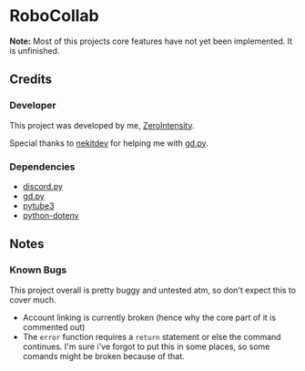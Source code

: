 # RoboCollab
**Note:** Most of this projects core features have not yet been implemented. It is unfinished.

## Credits

### Developer

This project was developed by me, [ZeroIntensity](https://zintensity.net).

Special thanks to [nekitdev](https://github.com/nekitdev) for helping me with [gd.py](https://pypi.org/project/gd.py/).


### Dependencies
- [discord.py](https://pypi.org/project/discord.py/)
- [gd.py](https://pypi.org/project/gd.py/)
- [pytube3](https://pypi.org/project/pytube3/)
- [python-dotenv](https://pypi.org/project/python-dotenv/)

## Notes
### Known Bugs
This project overall is pretty buggy and untested atm, so don't expect this to cover much.
- Account linking is currently broken (hence why the core part of it is commented out)
- The `error` function requires a `return` statement or else the command continues. I'm sure i've forgot to put this in some places, so some comands might be broken because of that.
